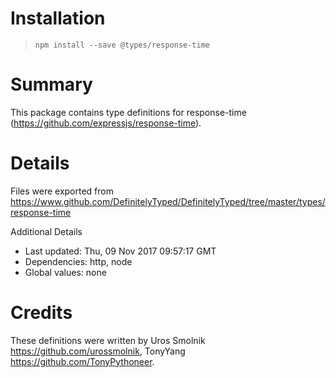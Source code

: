 # Installation
> `npm install --save @types/response-time`

# Summary
This package contains type definitions for response-time (https://github.com/expressjs/response-time).

# Details
Files were exported from https://www.github.com/DefinitelyTyped/DefinitelyTyped/tree/master/types/response-time

Additional Details
 * Last updated: Thu, 09 Nov 2017 09:57:17 GMT
 * Dependencies: http, node
 * Global values: none

# Credits
These definitions were written by Uros Smolnik <https://github.com/urossmolnik>, TonyYang <https://github.com/TonyPythoneer>.
